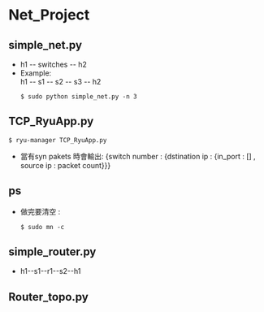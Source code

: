 # Net_Project
## simple_net.py
* h1 -- switches -- h2
* Example:  
  h1 -- s1 -- s2 -- s3 -- h2
  ```
  $ sudo python simple_net.py -n 3
  ```
## TCP_RyuApp.py
  ```
  $ ryu-manager TCP_RyuApp.py
  ```
  * 當有syn pakets 時會輸出:
  {switch number : {dstination ip : {in_port : [] , source ip : packet count}}}
## ps
* 做完要清空 : 
  ```
  $ sudo mn -c
  ```
## simple_router.py
* h1--s1--r1--s2--h1
## Router_topo.py
